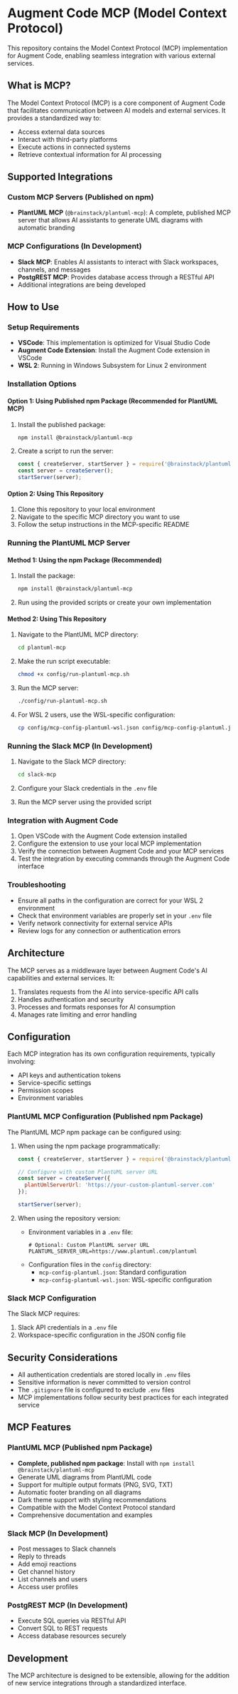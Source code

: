 # Augment Code MCP (Model Context Protocol)

This repository contains the Model Context Protocol (MCP) implementation for Augment Code, enabling seamless integration with various external services.

## What is MCP?

The Model Context Protocol (MCP) is a core component of Augment Code that facilitates communication between AI models and external services. It provides a standardized way to:

- Access external data sources
- Interact with third-party platforms
- Execute actions in connected systems
- Retrieve contextual information for AI processing

## Supported Integrations

### Custom MCP Servers (Published on npm)
- **PlantUML MCP** (`@brainstack/plantuml-mcp`): A complete, published MCP server that allows AI assistants to generate UML diagrams with automatic branding

### MCP Configurations (In Development)
- **Slack MCP**: Enables AI assistants to interact with Slack workspaces, channels, and messages
- **PostgREST MCP**: Provides database access through a RESTful API
- Additional integrations are being developed

## How to Use

### Setup Requirements
- **VSCode**: This implementation is optimized for Visual Studio Code
- **Augment Code Extension**: Install the Augment Code extension in VSCode
- **WSL 2**: Running in Windows Subsystem for Linux 2 environment

### Installation Options

#### Option 1: Using Published npm Package (Recommended for PlantUML MCP)
1. Install the published package:
   ```bash
   npm install @brainstack/plantuml-mcp
   ```

2. Create a script to run the server:
   ```javascript
   const { createServer, startServer } = require('@brainstack/plantuml-mcp');
   const server = createServer();
   startServer(server);
   ```

#### Option 2: Using This Repository
1. Clone this repository to your local environment
2. Navigate to the specific MCP directory you want to use
3. Follow the setup instructions in the MCP-specific README

### Running the PlantUML MCP Server

#### Method 1: Using the npm Package (Recommended)
1. Install the package:
   ```bash
   npm install @brainstack/plantuml-mcp
   ```

2. Run using the provided scripts or create your own implementation

#### Method 2: Using This Repository
1. Navigate to the PlantUML MCP directory:
   ```bash
   cd plantuml-mcp
   ```

2. Make the run script executable:
   ```bash
   chmod +x config/run-plantuml-mcp.sh
   ```

3. Run the MCP server:
   ```bash
   ./config/run-plantuml-mcp.sh
   ```

4. For WSL 2 users, use the WSL-specific configuration:
   ```bash
   cp config/mcp-config-plantuml-wsl.json config/mcp-config-plantuml.json
   ```

### Running the Slack MCP (In Development)
1. Navigate to the Slack MCP directory:
   ```bash
   cd slack-mcp
   ```

2. Configure your Slack credentials in the `.env` file
3. Run the MCP server using the provided script

### Integration with Augment Code
1. Open VSCode with the Augment Code extension installed
2. Configure the extension to use your local MCP implementation
3. Verify the connection between Augment Code and your MCP services
4. Test the integration by executing commands through the Augment Code interface

### Troubleshooting
- Ensure all paths in the configuration are correct for your WSL 2 environment
- Check that environment variables are properly set in your `.env` file
- Verify network connectivity for external service APIs
- Review logs for any connection or authentication errors

## Architecture

The MCP serves as a middleware layer between Augment Code's AI capabilities and external services. It:

1. Translates requests from the AI into service-specific API calls
2. Handles authentication and security
3. Processes and formats responses for AI consumption
4. Manages rate limiting and error handling

## Configuration

Each MCP integration has its own configuration requirements, typically involving:

- API keys and authentication tokens
- Service-specific settings
- Permission scopes
- Environment variables

### PlantUML MCP Configuration (Published npm Package)

The PlantUML MCP npm package can be configured using:

1. When using the npm package programmatically:
   ```javascript
   const { createServer, startServer } = require('@brainstack/plantuml-mcp');

   // Configure with custom PlantUML server URL
   const server = createServer({
     plantUmlServerUrl: 'https://your-custom-plantuml-server.com'
   });

   startServer(server);
   ```

2. When using the repository version:
   - Environment variables in a `.env` file:
     ```
     # Optional: Custom PlantUML server URL
     PLANTUML_SERVER_URL=https://www.plantuml.com/plantuml
     ```
   - Configuration files in the `config` directory:
     - `mcp-config-plantuml.json`: Standard configuration
     - `mcp-config-plantuml-wsl.json`: WSL-specific configuration

### Slack MCP Configuration

The Slack MCP requires:

1. Slack API credentials in a `.env` file
2. Workspace-specific configuration in the JSON config file

## Security Considerations

- All authentication credentials are stored locally in `.env` files
- Sensitive information is never committed to version control
- The `.gitignore` file is configured to exclude `.env` files
- MCP implementations follow security best practices for each integrated service

## MCP Features

### PlantUML MCP (Published npm Package)
- **Complete, published npm package**: Install with `npm install @brainstack/plantuml-mcp`
- Generate UML diagrams from PlantUML code
- Support for multiple output formats (PNG, SVG, TXT)
- Automatic footer branding on all diagrams
- Dark theme support with styling recommendations
- Compatible with the Model Context Protocol standard
- Comprehensive documentation and examples

### Slack MCP (In Development)
- Post messages to Slack channels
- Reply to threads
- Add emoji reactions
- Get channel history
- List channels and users
- Access user profiles

### PostgREST MCP (In Development)
- Execute SQL queries via RESTful API
- Convert SQL to REST requests
- Access database resources securely

## Development

The MCP architecture is designed to be extensible, allowing for the addition of new service integrations through a standardized interface.

